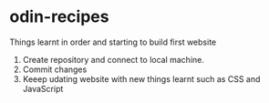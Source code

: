 # odin-recipes
Things learnt in order and starting to build first website 
1. Create repository and connect to local machine.
2. Commit changes
3. Keeep udating website with new things learnt such as CSS and JavaScript
